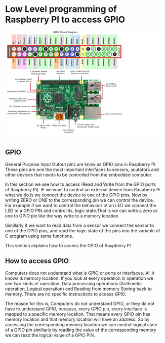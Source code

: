# Low Level programming of Raspberry PI to access GPIO


![GPIO](GPIO_RPI.jpg?raw=true "Title")

## GPIO
General Purpose Input Outout pins are know as GPIO pins in Raspberry PI. These pins are one the most important interfaces
to sensors, acutators and other devices that needs to be controlled from the embedded computer.

In this section we see how to access (Read and Write from the GPIO ports of Raspberry Pi). IF we want to control an external
device from Raspberry Pi what we do is we connect the device to one of the GPIO pins. Now by writing ZERO or ONE to the corresponding
pin we can control the device. For example if we want to control the behaviour of an LED we connect the LED to a GPIO PIN and
control its, logic state.That is we can write a zero or one to GPIO pin like the way write to a memory location

Simillarly if we want to read data from a sensor we connect the sensor to one of the GPIO pins, and read the logic state of the pins into the variable of C program using some functions. 

This section explains how to access the GPIO of Raspberry PI

## How to access GPIO
Computers does not understand what is GPIO or ports or interfaces. All it knows is memory location. If you look at every operation in operation we see two kinds of operation, Data processing operations (Arithmetic operation, Logical operation) and Reading from memory 
Storing back to memory. There are no specific instructions to access GPIO. 

The reason for this is, Computers do not understand GPIO, or they do not have to understand GPIO, because, every GPIO pin, every interface is mapped to a specific memory location. That means every GPIO pin has memory location and that memory location will have an address. So
by accessing the corresponding memory location we can control logical state of a GPIO pin simillarly by reading the value of the corresponding memory we can read the logical value of a GPIO PIN.
